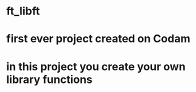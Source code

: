 # ft_libft

# first ever project created on Codam
# in this project you create your own library functions

